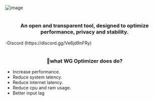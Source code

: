 ![image](https://user-images.githubusercontent.com/132106663/235265368-002b8b5b-5624-493f-94df-d3eba55338a2.png)
<h1 align="center"></h1>
<h3 align="center">An open and transparent tool, designed to optimize performance, privacy and stability.
</h3>
-Discord (https://discord.gg/Ve6jd9nFRy)

<h1 align="center"></h1>
<h3 align="center">🤔what WG Optimizer does do?</h3>

- Increase performance.
- Reduce system latency.
- Reduce internet latency.
- Reduce cpu and ram usage.
- Better input lag
